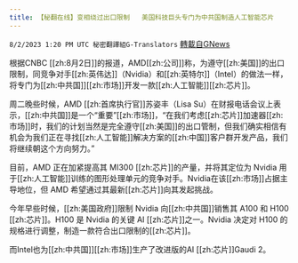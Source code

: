 ```yaml
---
title: 【秘翻在线】变相绕过出口限制   美国科技巨头专门为中共国制造人工智能芯片
---
```

`8/2/2023 1:20 PM UTC 秘密翻譯組G-Translators` [轉載自GNews](https://gnews.org/articles/1512855)

根据CNBC [[zh:8月2日]]的报道，AMD[[zh:公司]]称，为遵守[[zh:美国]]的出口限制，同竞争对手[[zh:英伟达]]（Nvidia）和[[zh:英特尔]]（Intel）的做法一样，将专门为[[zh:中共国]][[zh:市场]]开发一款[[zh:人工智能]][[zh:芯片]]。

周二晚些时候，AMD [[zh:首席执行官]]苏姿丰（Lisa Su）在财报电话会议上表示，[[zh:中共国]]是一个“重要”[[zh:市场]]，“在我们考虑[[zh:芯片]]加速器[[zh:市场]]时，我们的计划当然是完全遵守[[zh:美国]]的出口管制，但我们确实相信有机会为我们正在寻找[[zh:人工智能]]解决方案的[[zh:中国]]客户群开发产品，我们将继续朝这个方向努力。”

目前，AMD 正在加紧提高其 MI300 [[zh:芯片]]的产量，并将其定位为 Nvidia 用于[[zh:人工智能]]训练的图形处理单元的竞争对手。Nvidia在该[[zh:市场]]占据主导地位，但 AMD 希望通过其最新[[zh:芯片]]向其发起挑战。

今年早些时候，[[zh:美国政府]]限制 Nvidia 向[[zh:中共国]]销售其 A100 和 H100 [[zh:芯片]]。H100 是 Nvidia 的关键 AI [[zh:芯片]]之一。Nvidia 决定对 H100 的规格进行调整，制造一款符合出口限制的[[zh:芯片]]。

而Intel也为[[zh:中共国]][[zh:市场]]生产了改进版的AI [[zh:芯片]]Gaudi 2。
